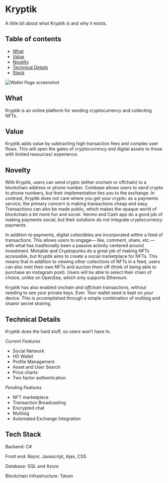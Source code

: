 # Kryptik


A little bit about what Kryptik is and why it exists.

## Table of contents
* [What](#what)
* [Value](#value)
* [Novelty](#novelty)
* [Technical Details](#technical-details)
* [Stack](#tech-stack)

![Wallet Page screenshot](https://jetthays.com/media/external/kryptikPage.PNG)


## What
Kryptik is an online platform for sending cryptocurrency and collecting NFTs.
	
## Value
Kryptik adds value by subtracting high transaction fees and complex user flows. This will open the gates of cryptocurrency and digital assets to those with limited resources/ experience.

## Novelty
With Kryptik, users can send crypto (either onchain or offchain) to a blockchain address or phone number. Coinbase allows users to send crypto to phone numbers, but their implementation ties you to the exchange. In contrast, Kryptik does not care where you get your crypto: as a payments service, the primary concern is making transactions cheap and easy. Transactions can also be made public, which makes the opaque world of blockchain a bit more fun and social. Venmo and Cash app do a good job of making payments social, but their solutions do not integrate cryptocurrency payments.
 
In addition to payments, digital collectibles are incorporated within a feed of transactions. This allows users to engage— like, comment, share, etc.— with what has traditionally been a passive activity centered around investment. Mintable and Cryptopunks do a great job of making NFTs accessible, but Kryptik aims to create a social marketplace for NFTs. This means that in addition to viewing other collections of NFTs in a feed, users can also mint their own NFTs and auction them off (think of being able to purchase an instagram post). Users will be able to select their chain of choice, unlike on OpenSea, which only supports Ethereum.

Kryptik has also enabled onchain *and offchain* transactions, without needing to see your private keys. Ever. *Your* wallet seed is kept on *your* device. This is accomplished through a simple combination of multisig and shamir secret sharing. 

## Technical Details
Kryptik does the hard stuff, so users won’t have to.

*Current Features*
* Social Network
* HD Wallet
* Profile Management
* Asset and User Search
* Price charts
* Two factor authentication

*Pending Features*
* NFT marketplace
* Transaction Broadcasting
* Encrypted chat
* Multisig
* Automated Exchange Integration

## Tech Stack
Backend: C#

Front end: Razor, Javascript, Ajax, CSS

Database: SQL and Azure

Blockchain Infrastructure: Tatum




